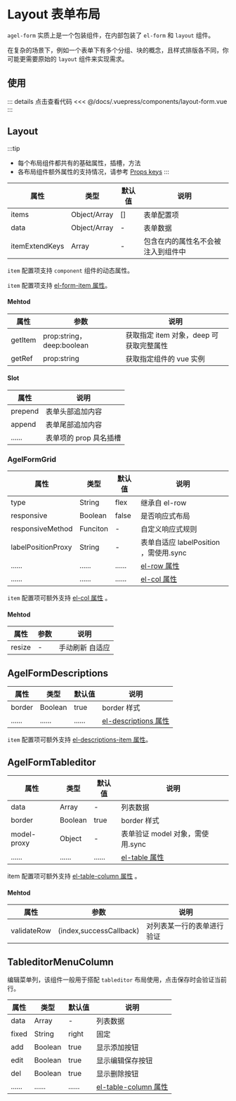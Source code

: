 # Layout 表单布局

`agel-form` 实质上是一个包装组件，在内部包装了 `el-form` 和 `layout` 组件。

在复杂的场景下，例如一个表单下有多个分组、块的概念，且样式排版各不同，你可能更需要原始的 `layout` 组件来实现需求。

## 使用


<ClientOnly><layout-form/></ClientOnly>

::: details 点击查看代码
<<< @/docs/.vuepress/components/layout-form.vue
:::


## Layout 

:::tip 
- 每个布局组件都共有的基础属性，插槽，方法
- 各布局组件额外属性的支持情况，请参考 [Props keys](/example/agel-form.html#props-keys)
:::

| 属性           | 类型         | 默认值  | 说明                                 | 
| -------------- | ------------  | ------ | ------------------------------------ | 
| items          | Object/Array  | []     | 表单配置项                | 
| data           | Object/Array  |  -     | 表单数据         | 
| itemExtendKeys | Array         |  -     | 包含在内的属性名不会被注入到组件中

`item` 配置项支持 `component` 组件的动态属性。

`item` 配置项支持 [el-form-item 属性](https://element.eleme.cn/#/zh-CN/component/form#form-item-attributes)。

#### Mehtod

| 属性          | 参数           |  说明                                   | 
| -----------   | ------------  |  ------------------------------------  | 
| getItem       | prop:string，deep:boolean   | 获取指定 item 对象，deep 可获取完整属性  | 
| getRef        | prop:string   |  获取指定组件的 vue 实例  |

#### Slot 

| 属性          |   说明                                   | 
| -----------    |   ------------------------------------  | 
| prepend        |  表单头部追加内容           |
| append         |  表单尾部追加内容                        |
| ......         |  表单项的 prop 具名插槽           |


### AgelFormGrid 

| 属性           | 类型         | 默认值  | 说明                                 | 
| -------------- | ------------  | ------ | ------------------------------------ |
| type           | String        | flex   | 继承自 el-row   | 
| responsive     | Boolean       | false  | 是否响应式布局        | 
| responsiveMethod | Funciton    | -      | 自定义响应式规则      | 
| labelPositionProxy | String    | -      | 表单自适应 labelPosition ，需使用.sync     | 
| ......         | ......        | ...... | [el-row 属性]([el-row](https://element.eleme.cn/#/zh-CN/component/layout#row-attributes))      | 
| ......         | ......        | ...... | [el-col 属性](https://element.eleme.cn/#/zh-CN/component/layout#col-attributes)      | 

`item` 配置项可额外支持 [el-col 属性](https://element.eleme.cn/#/zh-CN/component/layout#col-attributes) 。

#### Mehtod
| 属性          | 参数           |  说明                                   | 
| -----------   | ------------  |  ------------------------------------  | 
| resize        | -             | 手动刷新 自适应  | 


## AgelFormDescriptions 

| 属性           | 类型         | 默认值  | 说明                                 | 
| -------------- | ------------  | ------ | ------------------------------------ | 
| border         | Boolean       | true   | border 样式        | 
| ......         | ......        | ...... | [el-descriptions 属性](https://element.eleme.cn/#/zh-CN/component/descriptions#descriptions-attributes)      | 


`item` 配置项可额外支持 [el-descriptions-item 属性](https://element.eleme.cn/#/zh-CN/component/descriptions#descriptions-attributes)。

## AgelFormTableditor 

| 属性           | 类型         | 默认值  | 说明                                 | 
| -------------- | ------------  | ------ | ------------------------------------ |
| data           | Array         | -      |  列表数据        |  
| border         | Boolean       | true   | border 样式        | 
| model-proxy    | Object        | -  | 表单验证 model 对象，需使用.sync       | 
| ......         | ......        | ...... | [el-table 属性](https://element.eleme.cn/#/zh-CN/component/descriptions#descriptions-attributes)      | 

item 配置项可额外支持 [el-table-column 属性](https://element.eleme.cn/#/zh-CN/component/descriptions#descriptions-attributes) 。

#### Mehtod

| 属性          | 参数           |  说明                                   | 
| -----------   | ------------  |  ------------------------------------  | 
| validateRow   | (index,successCallback)             | 对列表某一行的表单进行验证  | 


## TableditorMenuColumn 

编辑菜单列，该组件一般用于搭配 `tableditor` 布局使用，点击保存时会验证当前行。

| 属性           | 类型         | 默认值  | 说明                                 | 
| -------------- | ------------  | ------ | ------------------------------------ | 
| data           | Array         | -      |  列表数据        |  
| fixed          | String        | right  |  固定        |  
| add            | Boolean       | true   |  显示添加按钮        | 
| edit           | Boolean       | true   |  显示编辑保存按钮        |
| del            | Boolean       | true   |  显示删除按钮        | 
| ......         | ......        | ...... | [el-table-column 属性](https://element.eleme.cn/#/zh-CN/component/descriptions#descriptions-attributes)      |  